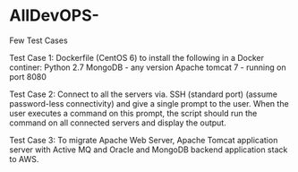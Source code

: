 # AllDevOPS-
Few Test Cases 

Test Case 1: 
Dockerfile (CentOS 6) to install the following in a Docker continer:
Python 2.7
MongoDB - any version
Apache tomcat 7 - running on port 8080

Test Case 2:
Connect to all the servers via. SSH (standard port) (assume password-less connectivity) and give a single prompt to the user.
When the user executes a command on this prompt, the script should run the command on all connected servers and display the output.

Test Case 3:
To migrate Apache Web Server, Apache Tomcat application server with Active MQ and Oracle and MongoDB backend application stack to AWS.
